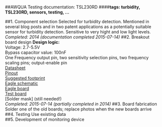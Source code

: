 ##AWQUA Testing documentation: TSL230RD
####**tags: turbidity, TSL230RD, sensors, testing, ...**

##1. Component selection
Selected for turbidity detection. Mentioned in several blog posts and in two patent applications as a potentially suitable sensor for turbidity detection. Sensitive to very hight and low light levels.  
_Completed: 2014 (documentation completed 2015-07-14)_
##2. Breakout board design
**Design logic:**  
Voltage: 2.7-5.5V  
Bypass capacitor value: 100nF  
One Frequency output pin,  two sensitivity selection pins, two frequency scaling pins; output-enable pin  
[Datasheet](datasheet-TSL230RD.pdf)  
[Pinout](pinout-TSL230RD.jpg)  
[Suggested footprint](suggested-footprint-TSL230RD.jpg)  
[Eagle schematic](eagle-schematic-TSL230RD.jpg)  
[Eagle board](eagle-board-TSL230RD.jpg)  
[Test board](test-board-TSL230RD.jpg)  
[Solder mask] (still needed!)  
_Completed: 2015-07-14 (partially completed in 2014)_
##3. Board fabrication
Solder one of the old boards; replace photos when the new boards arrive  
##4. Testing
Use existing data  
##5. Development of monitoring device  

